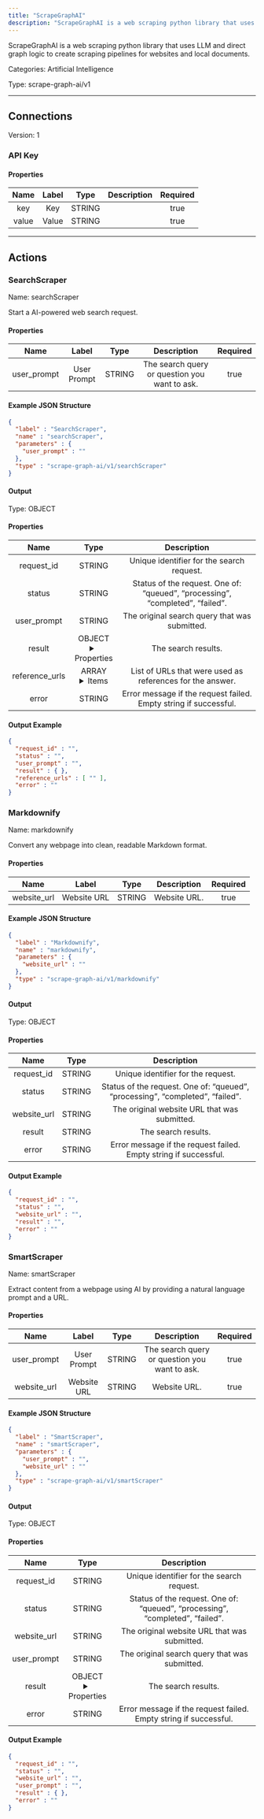 ```yaml
---
title: "ScrapeGraphAI"
description: "ScrapeGraphAI is a web scraping python library that uses LLM and direct graph logic to create scraping pipelines for websites and local documents."
---
```


ScrapeGraphAI is a web scraping python library that uses LLM and direct graph logic to create scraping pipelines for websites and local documents.


Categories: Artificial Intelligence


Type: scrape-graph-ai/v1

<hr />



## Connections

Version: 1


### API Key

#### Properties

|      Name       |      Label     |     Type     |     Description     | Required |
|:---------------:|:--------------:|:------------:|:-------------------:|:--------:|
| key | Key | STRING |  | true |
| value | Value | STRING |  | true |





<hr />



## Actions


### SearchScraper
Name: searchScraper

Start a AI-powered web search request.

#### Properties

|      Name       |      Label     |     Type     |     Description     | Required |
|:---------------:|:--------------:|:------------:|:-------------------:|:--------:|
| user_prompt | User Prompt | STRING | The search query or question you want to ask. | true |

#### Example JSON Structure
```json
{
  "label" : "SearchScraper",
  "name" : "searchScraper",
  "parameters" : {
    "user_prompt" : ""
  },
  "type" : "scrape-graph-ai/v1/searchScraper"
}
```

#### Output



Type: OBJECT


#### Properties

|     Name     |     Type     |     Description     |
|:------------:|:------------:|:-------------------:|
| request_id | STRING | Unique identifier for the search request. |
| status | STRING | Status of the request. One of: “queued”, “processing”, “completed”, “failed”. |
| user_prompt | STRING | The original search query that was submitted. |
| result | OBJECT <details> <summary> Properties </summary> {} </details> | The search results. |
| reference_urls | ARRAY <details> <summary> Items </summary> [STRING] </details> | List of URLs that were used as references for the answer. |
| error | STRING | Error message if the request failed. Empty string if successful. |




#### Output Example
```json
{
  "request_id" : "",
  "status" : "",
  "user_prompt" : "",
  "result" : { },
  "reference_urls" : [ "" ],
  "error" : ""
}
```


### Markdownify
Name: markdownify

Convert any webpage into clean, readable Markdown format.

#### Properties

|      Name       |      Label     |     Type     |     Description     | Required |
|:---------------:|:--------------:|:------------:|:-------------------:|:--------:|
| website_url | Website URL | STRING | Website URL. | true |

#### Example JSON Structure
```json
{
  "label" : "Markdownify",
  "name" : "markdownify",
  "parameters" : {
    "website_url" : ""
  },
  "type" : "scrape-graph-ai/v1/markdownify"
}
```

#### Output



Type: OBJECT


#### Properties

|     Name     |     Type     |     Description     |
|:------------:|:------------:|:-------------------:|
| request_id | STRING | Unique identifier for the request. |
| status | STRING | Status of the request. One of: “queued”, “processing”, “completed”, “failed”. |
| website_url | STRING | The original website URL that was submitted. |
| result | STRING | The search results. |
| error | STRING | Error message if the request failed. Empty string if successful. |




#### Output Example
```json
{
  "request_id" : "",
  "status" : "",
  "website_url" : "",
  "result" : "",
  "error" : ""
}
```


### SmartScraper
Name: smartScraper

Extract content from a webpage using AI by providing a natural language prompt and a URL.

#### Properties

|      Name       |      Label     |     Type     |     Description     | Required |
|:---------------:|:--------------:|:------------:|:-------------------:|:--------:|
| user_prompt | User Prompt | STRING | The search query or question you want to ask. | true |
| website_url | Website URL | STRING | Website URL. | true |

#### Example JSON Structure
```json
{
  "label" : "SmartScraper",
  "name" : "smartScraper",
  "parameters" : {
    "user_prompt" : "",
    "website_url" : ""
  },
  "type" : "scrape-graph-ai/v1/smartScraper"
}
```

#### Output



Type: OBJECT


#### Properties

|     Name     |     Type     |     Description     |
|:------------:|:------------:|:-------------------:|
| request_id | STRING | Unique identifier for the search request. |
| status | STRING | Status of the request. One of: “queued”, “processing”, “completed”, “failed”. |
| website_url | STRING | The original website URL that was submitted. |
| user_prompt | STRING | The original search query that was submitted. |
| result | OBJECT <details> <summary> Properties </summary> {} </details> | The search results. |
| error | STRING | Error message if the request failed. Empty string if successful. |




#### Output Example
```json
{
  "request_id" : "",
  "status" : "",
  "website_url" : "",
  "user_prompt" : "",
  "result" : { },
  "error" : ""
}
```





